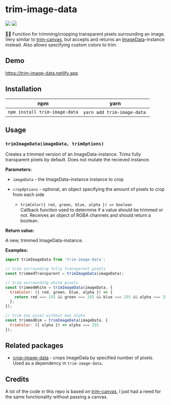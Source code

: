 # trim-image-data

[![](https://img.shields.io/npm/v/trim-image-data?color=brightgreen)](https://www.npmjs.com/package/trim-image-data)
[![](https://img.shields.io/bundlephobia/minzip/trim-image-data)](https://bundlephobia.com/result?p=trim-image-data)

💇‍♀️ Function for trimming/cropping transparent pixels surrounding an image. Very similar to
[trim-canvas], but accepts and returns an [ImageData][image-data]-instance instead. Also allows
specifying custom colors to trim.

## Demo

https://trim-image-data.netlify.app

## Installation

| npm                           | yarn                        |
| ----------------------------- | --------------------------- |
| `npm install trim-image-data` | `yarn add trim-image-data`  |

## Usage

### `trimImageData(imageData, trimOptions)`

Creates a trimmed version of an ImageData-instance. Trims fully transparent pixels by default. Does
not mutate the recieved instance.

**Parameters:**

- `imageData` - the ImageData-instance instance to crop

- `cropOptions` - optional, an object specifying the amount of pixels to crop from each side
  - `trimColor({ red, green, blue, alpha }) => boolean`  
    Callback function used to determine if a value should be trimmed or not. Receives an object of
    RGBA channels and should return a boolean.

**Return value:**

A new, trimmed ImageData-instance.

**Examples:**

```js
import trimImageData from 'trim-image-data';

// trim surrounding fully transparent pixels
const trimmedTransparent = trimImageData(imageData);

// trim surrounding white pixels
const trimmedWhite = trimImageData(imageData, {
  trimColor: ({ red, green, blue, alpha }) => {
    return red === 255 && green === 255 && blue === 255 && alpha === 255;
  };
});

// trim any pixel without max alpha
const trimmedDim = trimImageData(imageData, {
  trimColor: ({ alpha }) => alpha === 255
});
```

## Related packages

- [crop-image-data] - crops ImageData by specified number of pixels. Used as a dependency in
  `trim-image-data`.

## Credits

A lot of the code in this repo is based on [trim-canvas], I just had a need for the same
functionality without passing a canvas.

[trim-canvas]: https://github.com/agilgur5/trim-canvas
[image-data]: https://developer.mozilla.org/en-US/docs/Web/API/ImageData
[crop-image-data]: https://github.com/duniul/crop-image-data
